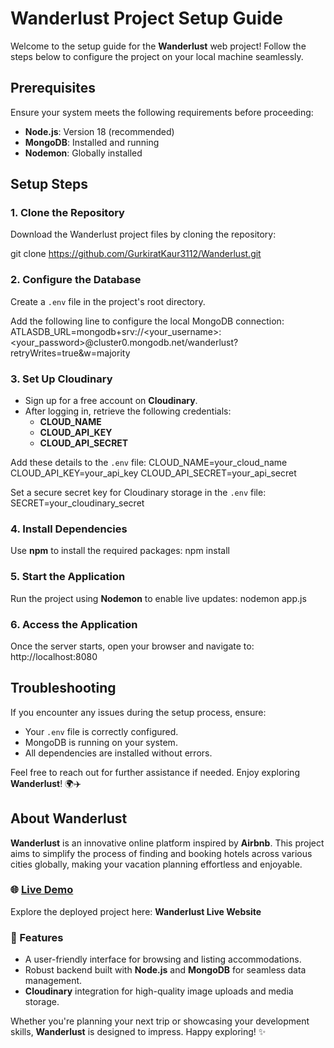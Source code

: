 # Wanderlust Project Setup Guide

Welcome to the setup guide for the **Wanderlust** web project! Follow the steps below to configure the project on your local machine seamlessly.

## Prerequisites

Ensure your system meets the following requirements before proceeding:

- **Node.js**: Version 18 (recommended)
- **MongoDB**: Installed and running
- **Nodemon**: Globally installed

## Setup Steps

### 1. Clone the Repository

Download the Wanderlust project files by cloning the repository:

git clone https://github.com/GurkiratKaur3112/Wanderlust.git


### 2. Configure the Database

Create a `.env` file in the project's root directory.

Add the following line to configure the local MongoDB connection:
ATLASDB_URL=mongodb+srv://<your_username>:<your_password>@cluster0.mongodb.net/wanderlust?retryWrites=true&w=majority


### 3. Set Up Cloudinary

- Sign up for a free account on **Cloudinary**.
- After logging in, retrieve the following credentials:
  - **CLOUD_NAME**
  - **CLOUD_API_KEY**
  - **CLOUD_API_SECRET**

Add these details to the `.env` file:
CLOUD_NAME=your_cloud_name
CLOUD_API_KEY=your_api_key 
CLOUD_API_SECRET=your_api_secret

Set a secure secret key for Cloudinary storage in the `.env` file:
SECRET=your_cloudinary_secret

### 4. Install Dependencies

Use **npm** to install the required packages:
npm install

### 5. Start the Application

Run the project using **Nodemon** to enable live updates:
nodemon app.js

### 6. Access the Application

Once the server starts, open your browser and navigate to:
http://localhost:8080


## Troubleshooting

If you encounter any issues during the setup process, ensure:

- Your `.env` file is correctly configured.
- MongoDB is running on your system.
- All dependencies are installed without errors.

Feel free to reach out for further assistance if needed. Enjoy exploring **Wanderlust**! 🌍✈️

## About Wanderlust

**Wanderlust** is an innovative online platform inspired by **Airbnb**. This project aims to simplify the process of finding and booking hotels across various cities globally, making your vacation planning effortless and enjoyable.

### 🌐 [Live Demo](https://linktothewebsite.com)

Explore the deployed project here: **Wanderlust Live Website**

### 🚀 Features

- A user-friendly interface for browsing and listing accommodations.
- Robust backend built with **Node.js** and **MongoDB** for seamless data management.
- **Cloudinary** integration for high-quality image uploads and media storage.

Whether you're planning your next trip or showcasing your development skills, **Wanderlust** is designed to impress. Happy exploring! ✨








